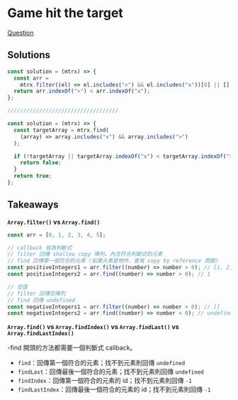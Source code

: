 # Game hit the target

[Question](https://www.codewars.com/kata/5ffc226ce1666a002bf023d2/javascript)

## Solutions

```javascript
const solution = (mtrx) => {
  const arr =
    mtrx.filter((el) => el.includes(">") && el.includes("x"))[0] || [];
  return arr.indexOf(">") < arr.indexOf("x");
};

///////////////////////////////////

const solution = (mtrx) => {
  const targetArray = mtrx.find(
    (array) => array.includes("x") && array.includes(">")
  );

  if (!targetArray || targetArray.indexOf("x") < targetArray.indexOf(">")) {
    return false;
  }
  return true;
};
```

## Takeaways

**`Array.filter()` vs `Array.find()`**

```javascript
const arr = [0, 1, 2, 3, 4, 5];

// callback 皆為判斷式
// filter 回傳 shallow copy 陣列，內含符合判斷式的元素
// find 回傳第一個符合的元素 (如果元素是物件，會有 copy by reference 問題)
const positiveIntegers1 = arr.filter((number) => number > 0); // [1, 2, 3, 4, 5]
const positiveIntegers2 = arr.find((number) => number > 0); // 1

// 空值
// filter 回傳空陣列
// find 回傳 undefined
const negativeIntegers1 = arr.filter((number) => number < 0); // []
const negativeIntegers2 = arr.find((number) => number < 0); // undefined
```

**`Array.find()` vs `Array.findIndex()` vs `Array.findLast()` vs `Array.findLastIndex()`**

-find 開頭的方法都需要一個判斷式 callback。

- `find`：回傳第一個符合的元素；找不到元素則回傳 `undefined`
- `findLast`：回傳最後一個符合的元素；找不到元素則回傳 `undefined`
- `findIndex`：回傳第一個符合的元素的 id；找不到元素則回傳 `-1`
- `findLastIndex`：回傳最後一個符合的元素的 id；找不到元素則回傳 `-1`
